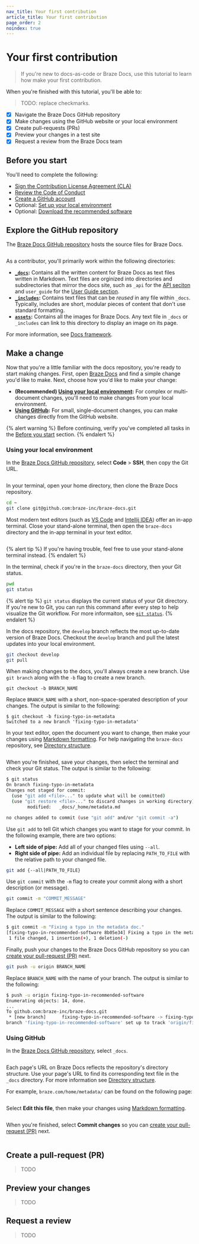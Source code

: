 ```yaml
---
nav_title: Your first contribution
article_title: Your first contribution
page_order: 2
noindex: true
---
```


# Your first contribution

> If you're new to docs-as-code or Braze Docs, use this tutorial to learn how make your first contribution.

When you're finished with this tutorial, you'll be able to:

> TODO: replace checkmarks.

- [x] Navigate the Braze Docs GitHub repository
- [x] Make changes using the GitHub website or your local environment
- [x] Create pull-requests (PRs)
- [x] Preview your changes in a test site
- [x] Request a review from the Braze Docs team

## Before you start

You'll need to complete the following:

- [Sign the Contribution License Agreement (CLA)](https://www.braze.com/docs/cla)
- [Review the Code of Conduct](https://github.com/braze-inc/braze-docs/blob/develop/CODE_OF_CONDUCT.md)
- [Create a GitHub account](https://github.com/join)
- Optional: [Set up your local environment]()
- Optional: [Download the recommended software]()

## Explore the GitHub repository

The [Braze Docs GitHub repository](https://github.com/braze-inc/braze-docs) hosts the source files for Braze Docs.

![]()

As a contributor, you'll primarily work within the following directories:

- **[`_docs`](https://github.com/braze-inc/braze-docs/tree/develop/_docs):** Contains all the written content for Braze Docs as text files written in Markdown. Text files are orginized into directories and subdirectories that mirror the docs site, such as `_api` for the [API seciton](https://www.braze.com/docs/api/home) and `user_guide` for the [User Guide section](https://www.braze.com/docs/user_guide/introduction).
- **[`_includes`](https://github.com/braze-inc/braze-docs/tree/develop/_includes):** Contains text files that can be _reused_ in any file within `_docs`. Typically, includes are short, modular pieces of content that don't use standard formatting.
- **[`assets`](https://github.com/braze-inc/braze-docs/tree/develop/assets):** Contains all the images for Braze Docs. Any text file in `_docs` or `_includes` can link to this directory to display an image on its page.

For more information, see [Docs framework]().

## Make a change

Now that you're a little familiar with the docs repository, you're ready to start making changes. First, open [Braze Docs]() and find a simple change you'd like to make. Next, choose how you'd like to make your change:

- **(Recommended) [Using your local environment](#using-your-local-environment):** For complex or multi-document changes, you'll need to make changes from your local environment.
- **[Using GitHub](#using-github):** For small, single-document changes, you can make changes directly from the GitHub website.

{% alert warning %}
Before continuing, verify you've completed all tasks in the [Before you start](#before-you-start) section.
{% endalert %}

### Using your local environment

In the [Braze Docs GitHub repository](https://github.com/braze-inc/braze-docs), select **Code** > **SSH**, then copy the Git URL.

![]()

In your terminal, open your home directory, then clone the Braze Docs repository.

```bash
cd ~
git clone git@github.com:braze-inc/braze-docs.git
```

Most modern text editors (such as [VS Code](https://code.visualstudio.com/Download) and [Intellij IDEA](https://www.jetbrains.com/idea/download/)) offer an in-app terminal. Close your stand-alone terminal, then open the `braze-docs` directory and the in-app terminal in your text editor.

![]()

{% alert tip %}
If you're having trouble, feel free to use your stand-alone terminal instead.
{% endalert %}

In the terminal, check if you're in the `braze-docs` directory, then your Git status.

```bash
pwd
git status
```

{% alert tip %}
`git status` displays the current status of your Git directory. If you're new to Git, you can run this command after every step to help visualize the Git workflow. For more informaiton, see [`git status`](https://git-scm.com/docs/git-status).
{% endalert %}

In the docs repository, the `develop` branch reflects the most up-to-date version of Braze Docs. Checkout the `develop` branch and pull the latest updates into your local environment.

```bash
git checkout develop
git pull
```

When making changes to the docs, you'll always create a new branch. Use `git branch` along with the `-b` flag to create a new branch.

```branch
git checkout -b BRANCH_NAME
```

Replace `BRANCH_NAME` with a short, non-space-sperated description of your changes. The output is similar to the following:

```branch
$ git checkout -b fixing-typo-in-metadata
Switched to a new branch 'fixing-typo-in-metadata'
```

In your text editor, open the document you want to change, then make your changes using [Markdown formatting](). For help navigating the `braze-docs` repository, see [Directory structure]().

![]()

When you're finished, save your changes, then select the terminal and check your Git status. The output is similar to the following:

```bash
$ git status
On branch fixing-typo-in-metadata
Changes not staged for commit:
  (use "git add <file>..." to update what will be committed)
  (use "git restore <file>..." to discard changes in working directory)
        modified:   _docs/_home/metadata.md

no changes added to commit (use "git add" and/or "git commit -a")
```

Use `git add` to tell Git which changes you want to stage for your commit. In the following example, there are two options:

- **Left side of pipe:** Add all of your changed files using `--all`.
- **Right side of pipe:** Add an individual file by replacing `PATH_TO_FILE` with the relative path to your changed file.

```bash
git add {--all|PATH_TO_FILE}
```

Use `git commit` with the `-m` flag to create your commit along with a short description (or message).

```bash
git commit -m "COMMIT_MESSAGE"
```

Replace `COMMIT_MESSAGE` with a short sentence describing your changes. The output is similar to the following:

```bash
$ git commit -m "Fixing a typo in the metadata doc."
[fixing-typo-in-recommended-software 8b05e34] Fixing a typo in the metadata doc.
 1 file changed, 1 insertion(+), 1 deletion(-)
```

Finally, push your changes to the Braze Docs GitHub repository so you can [create your pull-request (PR)](#create-a-pull-request-pr) next.

```bash
git push -u origin BRANCH_NAME
```

Replace `BRANCH_NAME` with the name of your branch. The output is similar to the following:

```bash
$ push -u origin fixing-typo-in-recommended-software
Enumerating objects: 14, done.
...
To github.com:braze-inc/braze-docs.git
 * [new branch]      fixing-typo-in-recommended-software -> fixing-typo-in-recommended-software
branch 'fixing-typo-in-recommended-software' set up to track 'origin/fixing-typo-in-recommended-software'.
```

### Using GitHub

In the [Braze Docs GitHub repository](https://github.com/braze-inc/braze-docs), select `_docs`.

![]()

Each page's URL on Braze Docs reflects the repository's directory structure. Use your page's URL to find its corresponding text file in the `_docs` directory. For more information see [Directory structure]().

For example, `braze.com/home/metadata/` can be found on the following page:

![]()

Select **Edit this file**, then make your changes using [Markdown formatting]().

![]()

When you're finished, select **Commit changes** so you can [create your pull-request (PR)](#create-a-pull-request-pr) next.

![]()

## Create a pull-request (PR)

> TODO

## Preview your changes

> TODO

## Request a review

> TODO
